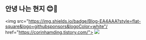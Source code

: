 ## 안녕 나는 현지 😊💛

<img src="https://img.shields.io/badge/Blog-EA4AAA?style=flat-square&logo=githubsponsors&logoColor=white"/ href="https://corinhamding.tistory.com/">
<img src="https://img.shields.io/badge/Android-3DDC84?style=flat-square&logo=githubsponsors&logoColor=white"/>
